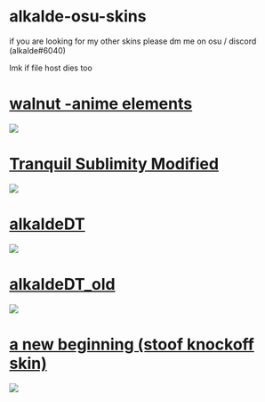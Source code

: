 # alkalde-osu-skins

if you are looking for my other skins please dm me on osu / discord (alkalde#6040)

lmk if file host dies too

# [walnut -anime elements](https://a.pomf.cat/pxaent.osk)
![](https://i.imgur.com/EnZTLUR.jpeg)

# [Tranquil Sublimity Modified](https://a.pomf.cat/gjrqzy.osk)
![](https://i.imgur.com/RocwqU2.jpeg)

# [alkaldeDT](https://a.pomf.cat/qvhyns.osk)
![](https://i.imgur.com/6Up2Zd8.jpeg)

# [alkaldeDT_old](https://a.pomf.cat/dodyjj.osk)
![](https://i.imgur.com/VSshZ82.jpeg)

# [a new beginning (stoof knockoff skin)](https://a.pomf.cat/qtpijf.osk)
![](https://i.imgur.com/W1NUowd.jpeg)

